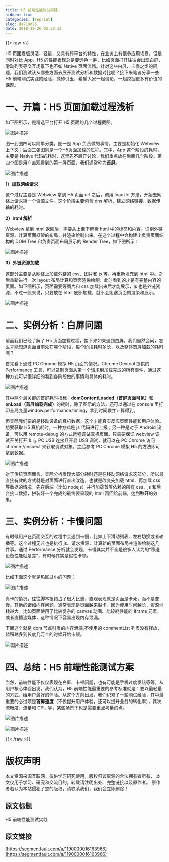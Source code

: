 ```yaml
---
title: H5 前端性能测试实践
hidden: true
categories: [reprint]
slug: da719d95
date: 2018-10-26 02:30:12
---
```


{{< raw >}}
<p>H5 &#x9875;&#x9762;&#x53D1;&#x7248;&#x7075;&#x6D3B;&#xFF0C;&#x8F7B;&#x91CF;&#xFF0C;&#x53C8;&#x5177;&#x6709;&#x8DE8;&#x5E73;&#x53F0;&#x7684;&#x7279;&#x6027;&#xFF0C;&#x5728;&#x4E1A;&#x52A1;&#x4E0A;&#x6709;&#x5F88;&#x591A;&#x5E94;&#x7528;&#x573A;&#x666F;&#x3002;&#x4F46;&#x662F;&#x540C;&#x65F6;&#x5BF9;&#x6BD4; App&#xFF0C;H5 &#x7684;&#x6027;&#x80FD;&#x8868;&#x73B0;&#x603B;&#x662F;&#x8981;&#x900A;&#x8272;&#x4E00;&#x7B79;&#xFF0C;&#x6BD4;&#x5982;&#x9875;&#x9762;&#x6253;&#x5F00;&#x5F80;&#x5F80;&#x4F1A;&#x51FA;&#x73B0;&#x767D;&#x5C4F;&#xFF0C;&#x6ED1;&#x52A8;&#x5217;&#x8868;&#x7B49;&#x4EA4;&#x4E92;&#x573A;&#x666F;&#x4E0B;&#x4E5F;&#x4E0D;&#x5982; Native &#x9875;&#x9762;&#x6D41;&#x7545;&#x3002;&#x9488;&#x5BF9;&#x8FD9;&#x4E9B;&#x767D;&#x5C4F;&#x3001;&#x5361;&#x6162;&#x4E4B;&#x7C7B;&#x7684;&#x95EE;&#x9898;&#xFF0C;&#x6211;&#x4EEC;&#x6D4B;&#x8BD5;&#x8BE5;&#x4ECE;&#x54EA;&#x4E9B;&#x65B9;&#x9762;&#x53BB;&#x5C55;&#x5F00;&#x6D4B;&#x8BD5;&#x5206;&#x6790;&#x548C;&#x6570;&#x636E;&#x5BF9;&#x6BD4;&#x5462;&#xFF1F;&#x63A5;&#x4E0B;&#x6765;&#x7B14;&#x8005;&#x5206;&#x4EAB;&#x4E00;&#x4E9B; H5 &#x524D;&#x7AEF;&#x6D4B;&#x8BD5;&#x5B9E;&#x8DF5;&#x7684;&#x7ECF;&#x9A8C;&#xFF0C;&#x629B;&#x7816;&#x5F15;&#x7389;&#xFF0C;&#x5E0C;&#x671B;&#x5927;&#x5BB6;&#x4E00;&#x8D77;&#x8C08;&#x8BBA;&#xFF0C;&#x4E00;&#x8D77;&#x6316;&#x6398;&#x66F4;&#x591A;&#x6709;&#x4EF7;&#x503C;&#x7684;&#x8BFE;&#x9898;&#x3002;</p><h1 id="articleHeader0">&#x4E00;&#x3001;&#x5F00;&#x7BC7;&#xFF1A;H5 &#x9875;&#x9762;&#x52A0;&#x8F7D;&#x8FC7;&#x7A0B;&#x6D45;&#x6790;</h1><p>&#x5982;&#x4E0B;&#x56FE;&#x6240;&#x793A;&#xFF0C;&#x662F;&#x7CBE;&#x9009;&#x5E73;&#x53F0;&#x6253;&#x5F00; H5 &#x9875;&#x9762;&#x7684;&#x51E0;&#x4E2A;&#x8FC7;&#x7A0B;&#x622A;&#x56FE;&#x3002;</p><p><span class="img-wrap"><img data-src="/img/bVbfY68?w=1836&amp;h=788" src="https://static.alili.tech/img/bVbfY68?w=1836&amp;h=788" alt="&#x56FE;&#x7247;&#x63CF;&#x8FF0;" title="&#x56FE;&#x7247;&#x63CF;&#x8FF0;" style="cursor:pointer;display:inline"></span></p><p>&#x56FE;&#x4E00;&#x5230;&#x56FE;&#x56DB;&#x53EF;&#x4EE5;&#x7B80;&#x5355;&#x5206;&#x7C7B;&#xFF0C;&#x56FE;&#x4E00;&#x662F; App &#x8D1F;&#x8D23;&#x505A;&#x7684;&#x4E8B;&#x60C5;&#xFF0C;&#x4E3B;&#x8981;&#x662F;&#x521D;&#x59CB;&#x5316; Webview &#x4E0A;&#x4E0B;&#x6587;&#xFF1B;&#x540E;&#x9762;&#x4E09;&#x5F20;&#x56FE;&#x5219;&#x662F;&#x4E00;&#x4E2A;H5&#x9875;&#x9762;&#x52A0;&#x8F7D;&#x7684;&#x8FC7;&#x7A0B;&#x3002;&#x5176;&#x4E2D;&#xFF0C;App &#x8FD9;&#x4E2A;&#x9636;&#x6BB5;&#x7684;&#x8017;&#x65F6;&#xFF0C;&#x4E3B;&#x8981;&#x662F; Native &#x4EE3;&#x7801;&#x7684;&#x8017;&#x65F6;&#xFF0C;&#x8FD9;&#x91CC;&#x5148;&#x4E0D;&#x5C55;&#x5F00;&#x8BA8;&#x8BBA;&#xFF0C;&#x6211;&#x4EEC;&#x91CD;&#x70B9;&#x653E;&#x5728;&#x540E;&#x9762;&#x51E0;&#x4E2A;&#x9636;&#x6BB5;&#x3002;&#x7B2C;&#x56DB;&#x4E2A;&#x56FE;&#x662F;&#x7528;&#x6237;&#x76F4;&#x89C2;&#x770B;&#x5230;&#x7684;&#x7B2C;&#x4E00;&#x5C4F;&#x9875;&#x9762;&#xFF0C;&#x6211;&#x4EEC;&#x901A;&#x5E38;&#x79F0;&#x4E3A;<strong>&#x9996;&#x5C4F;</strong>&#x3002;</p><p><span class="img-wrap"><img data-src="/img/bVbfY7q?w=1524&amp;h=496" src="https://static.alili.tech/img/bVbfY7q?w=1524&amp;h=496" alt="&#x56FE;&#x7247;&#x63CF;&#x8FF0;" title="&#x56FE;&#x7247;&#x63CF;&#x8FF0;" style="cursor:pointer;display:inline"></span></p><p><strong>1&#xFF09;&#x52A0;&#x8F7D;&#x7F51;&#x7EDC;&#x8BF7;&#x6C42;</strong></p><p>&#x8FD9;&#x4E2A;&#x8FC7;&#x7A0B;&#x4E3B;&#x8981;&#x662F; Webview &#x62FF;&#x5230; H5 &#x9875;&#x9762; url &#x4E4B;&#x540E;&#xFF0C;&#x8C03;&#x7528; loadUrl &#x65B9;&#x6CD5;&#xFF0C;&#x5F00;&#x59CB;&#x53BB;&#x7F51;&#x7EDC;&#x4E0A;&#x8BF7;&#x6C42;&#x7B2C;&#x4E00;&#x4E2A;&#x8D44;&#x6E90;&#x6587;&#x4EF6;&#x3002;&#x8FD9;&#x4E2A;&#x9636;&#x6BB5;&#x4E3B;&#x8981;&#x5305;&#x542B; dns &#x89E3;&#x6790;&#x3001;&#x5EFA;&#x7ACB;&#x7F51;&#x7EDC;&#x94FE;&#x63A5;&#x3001;&#x6570;&#x636E;&#x4F20;&#x8F93;&#x7684;&#x8017;&#x65F6;&#x3002;</p><p><strong>2&#xFF09;html &#x89E3;&#x6790;</strong></p><p>Webview &#x62FF;&#x5230; html &#x8FD4;&#x56DE;&#x540E;&#xFF0C;&#x9700;&#x8981;&#x4ECE;&#x4E0A;&#x81F3;&#x4E0B;&#x89E3;&#x6790; html &#x4E2D;&#x7684;&#x6807;&#x7B7E;&#x548C;&#x5185;&#x5BB9;&#xFF0C;&#x8BC6;&#x522B;&#x5916;&#x94FE;&#x8D44;&#x6E90;&#x3001;&#x8BA1;&#x7B97;&#x9875;&#x9762;&#x6846;&#x67B6;&#x7684;&#x5E03;&#x5C40;&#xFF0C;&#x5E76;&#x6E32;&#x67D3;&#x7ED8;&#x5236;&#x51FA;&#x6765;&#x3002;&#x5728;&#x8FD9;&#x4E2A;&#x8FC7;&#x7A0B;&#x4E2D;&#x4F1A;&#x6784;&#x5EFA;&#x51FA;&#x8D1F;&#x8D23;&#x9875;&#x9762;&#x7ED3;&#x6784;&#x7684; DOM Tree &#x548C;&#x8D1F;&#x8D23;&#x9875;&#x9762;&#x5E03;&#x5C40;&#x5C55;&#x793A;&#x7684; Render Tree&#xFF0C;&#x5982;&#x4E0B;&#x56FE;&#x6240;&#x793A;&#xFF1A;</p><p><span class="img-wrap"><img data-src="/img/bVbfY7y?w=814&amp;h=340" src="https://static.alili.tech/img/bVbfY7y?w=814&amp;h=340" alt="&#x56FE;&#x7247;&#x63CF;&#x8FF0;" title="&#x56FE;&#x7247;&#x63CF;&#x8FF0;" style="cursor:pointer;display:inline"></span></p><p><strong>3&#xFF09;&#x5916;&#x94FE;&#x8D44;&#x6E90;&#x52A0;&#x8F7D;</strong></p><p>&#x8FD9;&#x90E8;&#x5206;&#x4E3B;&#x8981;&#x662F;&#x4ECE;&#x7F51;&#x7EDC;&#x4E0A;&#x52A0;&#x8F7D;&#x5916;&#x94FE;&#x7684; css&#x3001;&#x56FE;&#x7247;&#x548C; js &#x7B49;&#xFF0C;&#x518D;&#x91CD;&#x65B0;&#x586B;&#x5145;&#x5230; html &#x4E2D;&#x3002;&#x4E4B;&#x540E;&#x91CD;&#x65B0;&#x8FDB;&#x884C;&#x4E00;&#x6B21; layout &#x5E03;&#x5C40;&#x8BA1;&#x7B97;&#x548C;&#x9875;&#x9762;&#x6E32;&#x67D3;&#x7ED8;&#x5236;&#xFF0C;&#x6B64;&#x65F6;&#x770B;&#x5230;&#x7684;&#x624D;&#x662F;&#x6709;&#x5B8C;&#x6574;&#x5185;&#x5BB9;&#x7684;&#x9875;&#x9762;&#x3002;&#x5982;&#x4E0B;&#x56FE;&#x6240;&#x793A;&#xFF0C;&#x9875;&#x9762;&#x9700;&#x8981;&#x7B49;&#x56FE;&#x7247;&#x548C; css &#x52A0;&#x8F7D;&#x51FA;&#x6765;&#x540E;&#x624D;&#x80FD;&#x5C55;&#x793A;&#xFF0C;js &#x4E5F;&#x662F;&#x5916;&#x94FE;&#x8D44;&#x6E90;&#xFF0C;&#x4E0D;&#x8FC7;&#x4E00;&#x822C;&#x6765;&#x8BF4;&#xFF0C;&#x53EA;&#x8981;&#x653E;&#x5728; html &#x5E95;&#x90E8;&#x52A0;&#x8F7D;&#xFF0C;&#x5C31;&#x4E0D;&#x4F1A;&#x963B;&#x585E;&#x9875;&#x9762;&#x7684;&#x6E32;&#x67D3;&#x548C;&#x5C55;&#x793A;&#x3002;</p><p><span class="img-wrap"><img data-src="/img/bVbfY7K?w=1308&amp;h=764" src="https://static.alili.tech/img/bVbfY7K?w=1308&amp;h=764" alt="&#x56FE;&#x7247;&#x63CF;&#x8FF0;" title="&#x56FE;&#x7247;&#x63CF;&#x8FF0;" style="cursor:pointer;display:inline"></span></p><h1 id="articleHeader1">&#x4E8C;&#x3001;&#x5B9E;&#x4F8B;&#x5206;&#x6790;&#xFF1A;&#x767D;&#x5C4F;&#x95EE;&#x9898;</h1><p>&#x524D;&#x9762;&#x6211;&#x4EEC;&#x5DF2;&#x7ECF;&#x4E86;&#x89E3;&#x4E86; H5 &#x9875;&#x9762;&#x52A0;&#x8F7D;&#x8FC7;&#x7A0B;&#xFF0C;&#x63A5;&#x4E0B;&#x6765;&#x5982;&#x679C;&#x9047;&#x5230;&#x767D;&#x5C4F;&#xFF0C;&#x6211;&#x4EEC;&#x81EA;&#x7136;&#x4F1A;&#x95EE;&#xFF0C;&#x600E;&#x4E48;&#x624D;&#x80FD;&#x77E5;&#x9053;&#x9875;&#x9762;&#x5F53;&#x524D;&#x5904;&#x5728;&#x54EA;&#x4E2A;&#x9636;&#x6BB5;&#xFF0C;&#x6BCF;&#x4E2A;&#x9636;&#x6BB5;&#x8017;&#x65F6;&#x591A;&#x957F;&#xFF0C;&#x4EE5;&#x53CA;&#x6574;&#x4F53;&#x9996;&#x5C4F;&#x52A0;&#x8F7D;&#x7684;&#x8017;&#x65F6;&#x5462;&#xFF1F;</p><p>&#x9996;&#x5148;&#x770B;&#x4E0B;&#x901A;&#x8FC7; PC Chrome &#x6A21;&#x62DF; H5 &#x9875;&#x9762;&#x7684;&#x60C5;&#x51B5;&#x3002;Chrome Devtool &#x63D0;&#x4F9B;&#x7684; Performance &#x5DE5;&#x5177;&#xFF0C;&#x53EF;&#x4EE5;&#x5F55;&#x5236;&#x9875;&#x9762;&#x4ECE;&#x7B2C;&#x4E00;&#x4E2A;&#x8BF7;&#x6C42;&#x5230;&#x52A0;&#x8F7D;&#x5B8C;&#x6210;&#x7684;&#x6240;&#x6709;&#x4E8B;&#x4EF6;&#xFF0C;&#x901A;&#x8FC7;&#x8FD9;&#x79CD;&#x65B9;&#x5F0F;&#x53EF;&#x4EE5;&#x5F88;&#x8BE6;&#x7EC6;&#x7684;&#x770B;&#x5230;&#x5404;&#x9636;&#x6BB5;&#x505A;&#x7684;&#x4E8B;&#x60C5;&#x548C;&#x5177;&#x4F53;&#x7684;&#x8017;&#x65F6;&#x3002;</p><p><span class="img-wrap"><img data-src="/img/bVbfY7Q?w=742&amp;h=316" src="https://static.alili.tech/img/bVbfY7Q?w=742&amp;h=316" alt="&#x56FE;&#x7247;&#x63CF;&#x8FF0;" title="&#x56FE;&#x7247;&#x63CF;&#x8FF0;" style="cursor:pointer;display:inline"></span></p><p>&#x5176;&#x4E2D;&#x4E24;&#x4E2A;&#x6700;&#x5173;&#x952E;&#x7684;&#x9996;&#x5C4F;&#x8017;&#x65F6;&#x6307;&#x6807;&#xFF1A;<strong>domContentLoaded&#xFF08;&#x9996;&#x5C4F;&#x9875;&#x9762;&#x53EF;&#x89C1;&#xFF09;</strong>&#x548C;<strong>onLoad&#xFF08;&#x9996;&#x5C4F;&#x52A0;&#x8F7D;&#x5B8C;&#x6210;&#xFF09;</strong>&#x7684;&#x8017;&#x65F6;&#xFF0C;&#x9664;&#x4E86;&#x56FE;&#x793A;&#x7684;&#x65B9;&#x6CD5;&#xFF0C;&#x8FD8;&#x53EF;&#x4EE5;&#x901A;&#x8FC7;&#x5728; console &#x91CC;&#x6253;&#x5370;&#x5168;&#x5C40;&#x53D8;&#x91CF;window.performance.timing&#xFF0C;&#x62FF;&#x5230;&#x65F6;&#x95F4;&#x6233;&#x5E76;&#x8BA1;&#x7B97;&#x5F97;&#x5230;&#x3002;</p><p>&#x4F46;&#x5B9E;&#x9645;&#x6211;&#x4EEC;&#x8981;&#x7684;&#x662F;&#x79FB;&#x52A8;&#x8BBE;&#x5907;&#x7684;&#x771F;&#x673A;&#x6570;&#x636E;&#xFF0C;&#x8FD9;&#x4E2A;&#x624D;&#x80FD;&#x771F;&#x5B9E;&#x53CD;&#x5E94;&#x9875;&#x9762;&#x6027;&#x80FD;&#x548C;&#x7528;&#x6237;&#x4F53;&#x9A8C;&#x3002;&#x60F3;&#x8981;&#x83B7;&#x53D6; H5 &#x771F;&#x673A;&#x8017;&#x65F6;&#xFF0C;&#x4E00;&#x79CD;&#x65B9;&#x5F0F;&#x662F; js &#x4EE3;&#x7801;&#x8FDB;&#x884C;&#x4E0A;&#x62A5;&#xFF1B;&#x53E6;&#x4E00;&#x79CD;&#x662F;&#x5BF9;&#x4E8E; Android &#x8BBE;&#x5907;&#xFF0C;&#x53EF;&#x4EE5;&#x7528; remote-debug &#x7684;&#x65B9;&#x5F0F;&#x8FDC;&#x7A0B;&#x8C03;&#x8BD5;&#x771F;&#x673A;&#x9875;&#x9762;&#x3002;&#x53EA;&#x9700;&#x8981;&#x4FDD;&#x8BC1; webview &#x8C03;&#x8BD5;&#x5F00;&#x5173;&#x6253;&#x5F00; &amp; &#x4E0E; PC USB &#x8FDE;&#x63A5;&#x4E14;&#x5F00;&#x542F; USB &#x8C03;&#x8BD5;&#xFF0C;&#x5C31;&#x53EF;&#x4EE5;&#x5728; PC Chrome &#x8BBF;&#x95EE; chrome://inspect &#x6765;&#x83B7;&#x53D6;&#x8C03;&#x8BD5;&#x5BF9;&#x8C61;&#x3002;&#x4E4B;&#x540E;&#x53C2;&#x8003; PC Chrome &#x6A21;&#x62DF; H5 &#x7684;&#x65B9;&#x6CD5;&#x5373;&#x53EF;&#x62FF;&#x5230;&#x6570;&#x636E;&#x3002;</p><p><span class="img-wrap"><img data-src="/img/bVbfY7U?w=1282&amp;h=752" src="https://static.alili.tech/img/bVbfY7U?w=1282&amp;h=752" alt="&#x56FE;&#x7247;&#x63CF;&#x8FF0;" title="&#x56FE;&#x7247;&#x63CF;&#x8FF0;" style="cursor:pointer;display:inline"></span></p><p>&#x5BF9;&#x4E8E;&#x4F20;&#x7EDF;&#x9875;&#x9762;&#x800C;&#x8A00;&#xFF0C;&#x5B9E;&#x9645;&#x5206;&#x6790;&#x53D1;&#x73B0;&#x5927;&#x90E8;&#x5206;&#x8017;&#x65F6;&#x8FD8;&#x662F;&#x5728;&#x79FB;&#x52A8;&#x7F51;&#x7EDC;&#x8BF7;&#x6C42;&#x8FD9;&#x90E8;&#x5206;&#xFF0C;&#x6240;&#x4EE5;&#x6700;&#x76F4;&#x63A5;&#x6709;&#x6548;&#x7684;&#x65B9;&#x5F0F;&#x5C31;&#x662F;&#x5BF9;&#x9875;&#x9762;&#x8FDB;&#x884C;&#x76F4;&#x51FA;&#x6539;&#x9020;&#xFF0C;&#x4E5F;&#x5C31;&#x662F;&#x6539;&#x53D8;&#x5148;&#x52A0;&#x8F7D; html&#x3001;&#x518D;&#x52A0;&#x8F7D; css &#x7B49;&#x6570;&#x636E;&#x7684;&#x60C5;&#x51B5;&#xFF0C;&#x5148;&#x5728;&#x540E;&#x7AEF;&#xFF08;&#x6BD4;&#x5982; nodejs&#xFF09;&#x5E76;&#x884C;&#x52A0;&#x8F7D;&#x9996;&#x5C4F;&#x4F9D;&#x8D56;&#x7684;&#x6240;&#x6709; css&#x3001;js &#x548C;&#x540E;&#x53F0;&#x63A5;&#x53E3;&#x6570;&#x636E;&#xFF0C;&#x62FC;&#x88C5;&#x597D;&#x4E00;&#x4E2A;&#x5B8C;&#x6210;&#x7684;&#x6700;&#x7EC8;&#x8981;&#x5448;&#x73B0;&#x7684; html &#x518D;&#x56DE;&#x7ED9;&#x524D;&#x7AEF;&#xFF0C;&#x8FBE;&#x5230;<strong>&#x79D2;&#x5F00;</strong>&#x7684;&#x6548;&#x679C;&#x3002;</p><h1 id="articleHeader2">&#x4E09;&#x3001;&#x5B9E;&#x4F8B;&#x5206;&#x6790;&#xFF1A;&#x5361;&#x6162;&#x95EE;&#x9898;</h1><p>&#x6709;&#x65F6;&#x5019;&#x7528;&#x6237;&#x5728;&#x9875;&#x9762;&#x4EA4;&#x4E92;&#x7684;&#x8FC7;&#x7A0B;&#x4E2D;&#x4F1A;&#x9047;&#x5230;&#x5361;&#x6162;&#xFF0C;&#x6BD4;&#x5982;&#x4E0A;&#x4E0B;&#x6ED1;&#x52A8;&#x5217;&#x8868;&#x3001;&#x5DE6;&#x53F3;&#x5207;&#x6362;&#x6216;&#x8005;&#x8F6E;&#x64AD;&#x7B49;&#x3002;&#x8FD9;&#x4E2A;&#x8FC7;&#x7A0B;&#x65E0;&#x975E;&#x4E5F;&#x662F;&#x6267;&#x884C; js&#x3001;&#x8BF7;&#x6C42;&#x8D44;&#x6E90;&#x3001;&#x8BA1;&#x7B97;&#x65B0;&#x7684;&#x9875;&#x9762;&#x5E03;&#x5C40;&#x5E76;&#x6E32;&#x67D3;&#x7ED8;&#x5236;&#x8FD9;&#x51E0;&#x4EF6;&#x4E8B;&#x3002;&#x901A;&#x8FC7; Performance &#x5206;&#x6790;&#x5C31;&#x4F1A;&#x53D1;&#x73B0;&#xFF0C;&#x5361;&#x6162;&#x5176;&#x5B9E;&#x5E76;&#x4E0D;&#x5168;&#x662F;&#x5F88;&#x591A;&#x4EBA;&#x8BA4;&#x4E3A;&#x7684;&#x201C;&#x79FB;&#x9001;&#x8BBE;&#x5907;&#x6027;&#x80FD;&#x5C31;&#x662F;&#x5DEE;&#x201D;&#xFF0C;&#x6709;&#x65F6;&#x5019;&#x5176;&#x5B9E;&#x662F;&#x5047;&#x6027;&#x5361;&#x987F;&#x3002;</p><p><span class="img-wrap"><img data-src="/img/bVbfY8f?w=822&amp;h=363" src="https://static.alili.tech/img/bVbfY8f?w=822&amp;h=363" alt="&#x56FE;&#x7247;&#x63CF;&#x8FF0;" title="&#x56FE;&#x7247;&#x63CF;&#x8FF0;" style="cursor:pointer;display:inline"></span></p><p>&#x6BD4;&#x5982;&#x4E0B;&#x9762;&#x8FD9;&#x4E2A;&#x5C31;&#x662F;&#x70ED;&#x533A;&#x8FC7;&#x5C0F;&#x7684;&#x95EE;&#x9898;&#xFF1A;</p><p><span class="img-wrap"><img data-src="/img/bVbfY8y?w=872&amp;h=530" src="https://static.alili.tech/img/bVbfY8y?w=872&amp;h=530" alt="&#x56FE;&#x7247;&#x63CF;&#x8FF0;" title="&#x56FE;&#x7247;&#x63CF;&#x8FF0;" style="cursor:pointer;display:inline"></span></p><p>&#x771F;&#x5361;&#x7684;&#x60C5;&#x51B5;&#xFF0C;&#x5F80;&#x5F80;&#x811A;&#x672C;&#x62A5;&#x9519;&#x5360;&#x4E86;&#x5F88;&#x5927;&#x6BD4;&#x91CD;&#xFF0C;&#x76F4;&#x89C2;&#x8868;&#x73B0;&#x5C31;&#x662F;&#x9875;&#x9762;&#x662F;&#x5361;&#x6B7B;&#xFF0C;&#x800C;&#x4E0D;&#x662F;&#x53D8;&#x6162;&#x3002;&#x5176;&#x4ED6;&#x7684;&#x8BF8;&#x5982;&#x5185;&#x5B58;&#x95EE;&#x9898;&#xFF0C;&#x901A;&#x5E38;&#x8868;&#x73B0;&#x662F;&#x9875;&#x9762;&#x8D8A;&#x6765;&#x8D8A;&#x5361;&#xFF0C;&#x56E0;&#x4E3A;&#x4F7F;&#x7528;&#x65F6;&#x95F4;&#x8D8A;&#x957F;&#xFF0C;&#x8D44;&#x6E90;&#x6D88;&#x8017;&#x8D8A;&#x5927;&#x3002;&#x6BD4;&#x5982;&#x9875;&#x9762;&#x4F7F;&#x7528;&#x4E86;&#x6BD4;&#x8F83;&#x590D;&#x6742;&#x7684; canvas &#x52A8;&#x753B;&#x3001;&#x6BD4;&#x8F83;&#x8017;&#x6027;&#x80FD;&#x7684; iframe &#x5143;&#x7D20;&#xFF0C;&#x6216;&#x8005;&#x76F4;&#x64AD;&#x6D41;&#x5A92;&#x4F53;&#xFF0C;&#x8FD9;&#x79CD;&#x60C5;&#x51B5;&#x4E0B;&#x5BB9;&#x6613;&#x51FA;&#x73B0;&#x5185;&#x5B58;&#x6CC4;&#x6F0F;&#x3002;</p><p>&#x4E0B;&#x9762;&#x8FD9;&#x4E2A;&#x5C31;&#x662F; dom &#x8282;&#x70B9;&#x5F15;&#x53D1;&#x7684;&#x5185;&#x5B58;&#x6CC4;&#x6F0F;,&#x4E0D;&#x4F7F;&#x7528;&#x7684; commentList &#x5217;&#x8868;&#x6CA1;&#x6709;&#x91CA;&#x653E;&#xFF0C;&#x8D8A;&#x79EF;&#x8D8A;&#x591A;&#x5230;&#x957F;&#x5EA6;&#x51E0;&#x4E07;&#x4E2A;&#x7684;&#x65F6;&#x5019;&#x5F00;&#x59CB;&#x5361;&#x987F;&#x3002;</p><p><span class="img-wrap"><img data-src="/img/bVbfY8E?w=1548&amp;h=1390" src="https://static.alili.tech/img/bVbfY8E?w=1548&amp;h=1390" alt="&#x56FE;&#x7247;&#x63CF;&#x8FF0;" title="&#x56FE;&#x7247;&#x63CF;&#x8FF0;" style="cursor:pointer"></span></p><h1 id="articleHeader3">&#x56DB;&#x3001;&#x603B;&#x7ED3;&#xFF1A;H5 &#x524D;&#x7AEF;&#x6027;&#x80FD;&#x6D4B;&#x8BD5;&#x65B9;&#x6848;</h1><p>&#x5F53;&#x7136;&#xFF0C;&#x524D;&#x7AEF;&#x6027;&#x80FD;&#x4E0D;&#x4EC5;&#x4EC5;&#x8868;&#x73B0;&#x5728;&#x767D;&#x5C4F;&#x3001;&#x5361;&#x987F;&#x95EE;&#x9898;&#xFF0C;&#x4E5F;&#x6709;&#x53EF;&#x80FD;&#x662F;&#x624B;&#x673A;&#x8FC7;&#x5EA6;&#x53D1;&#x70ED;&#x7B49;&#x7B49;&#x3002;&#x4ECE;&#x7528;&#x6237;&#x6838;&#x5FC3;&#x4F53;&#x9A8C;&#x51FA;&#x53D1;&#xFF0C;&#x6211;&#x4EEC;&#x8BA4;&#x4E3A;&#xFF0C;H5 &#x524D;&#x7AEF;&#x6027;&#x80FD;&#x6700;&#x91CD;&#x8981;&#x7684;&#x53C2;&#x8003;&#x6807;&#x51C6;&#x5C31;&#x662F;&#xFF1A;&#x8981;&#x4EE5;&#x6700;&#x8F7B;&#x91CF;&#x7684;&#x65B9;&#x5F0F;&#xFF0C;&#x7ED9;&#x7528;&#x6237;&#x6700;&#x597D;&#x7684;&#x4F53;&#x9A8C;&#x3002;&#x4ECE;&#x8FD9;&#x4E2A;&#x65B9;&#x5411;&#x51FA;&#x53D1;&#xFF0C;&#x6211;&#x4EEC;&#x79EF;&#x7D2F;&#x4E86;&#x4E00;&#x4E9B;&#x6D4B;&#x8BD5;&#x7ECF;&#x9A8C;&#xFF0C;&#x5176;&#x4E2D;&#x6700;&#x91CD;&#x8981;&#x7684;&#x5FC5;&#x8FC7;&#x9879;&#x662F;<strong>&#x9996;&#x5C4F;&#x901F;&#x5EA6;</strong>&#xFF08;&#x4E0D;&#x4EC5;&#x63D0;&#x5347;&#x7528;&#x6237;&#x4F53;&#x9A8C;&#xFF0C;&#x8FD8;&#x53EF;&#x4EE5;&#x63D0;&#x5347;&#x4E1A;&#x52A1;&#x7684;&#x8F6C;&#x5316;&#x7387;&#xFF09;&#xFF0C;&#x5176;&#x6B21;&#x6D41;&#x7545;&#x5EA6;&#x3001;&#x6D41;&#x91CF;&#x548C; CPU &#x7B49;&#xFF0C;&#x67D0;&#x4E9B;&#x573A;&#x666F;&#x4E0B;&#x4E5F;&#x662F;&#x9700;&#x8981;&#x91CD;&#x70B9;&#x8003;&#x91CF;&#x7684;&#x70B9;&#x3002;</p><p><span class="img-wrap"><img data-src="/img/bVbfY8N?w=850&amp;h=379" src="https://static.alili.tech/img/bVbfY8N?w=850&amp;h=379" alt="&#x56FE;&#x7247;&#x63CF;&#x8FF0;" title="&#x56FE;&#x7247;&#x63CF;&#x8FF0;" style="cursor:pointer"></span></p><p><span class="img-wrap"><img data-src="/img/bV50Mk?w=640&amp;h=400" src="https://static.alili.tech/img/bV50Mk?w=640&amp;h=400" alt="&#x56FE;&#x7247;&#x63CF;&#x8FF0;" title="&#x56FE;&#x7247;&#x63CF;&#x8FF0;" style="cursor:pointer;display:inline"></span></p>
{{< /raw >}}

# 版权声明
本文资源来源互联网，仅供学习研究使用，版权归该资源的合法拥有者所有，
本文仅用于学习、研究和交流目的。转载请注明出处、完整链接以及原作者。
原作者若认为本站侵犯了您的版权，请联系我们，我们会立即删除！

## 原文标题
H5 前端性能测试实践

## 原文链接
[https://segmentfault.com/a/1190000016163966](https://segmentfault.com/a/1190000016163966)

